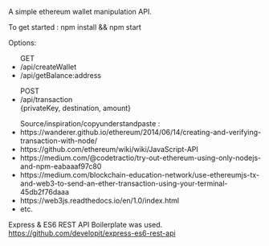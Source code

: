 A simple ethereum wallet manipulation API.

To get started : 
  npm install && npm start
  

Options: 
  <ul>GET
    <li>/api/createWallet</li>
    <li>/api/getBalance:address</li>
  </ul>
  <ul>POST
    <li>/api/transaction</li>{privateKey, destination, amount}
  </ul>
<ul> 
  Source/inspiration/copyunderstandpaste : 
  <li>https://wanderer.github.io/ethereum/2014/06/14/creating-and-verifying-transaction-with-node/</li>
  <li>https://github.com/ethereum/wiki/wiki/JavaScript-API</li>
  <li>https://medium.com/@codetractio/try-out-ethereum-using-only-nodejs-and-npm-eabaaaf97c80</li>
  <li>https://medium.com/blockchain-education-network/use-ethereumjs-tx-and-web3-to-send-an-ether-transaction-using-your-terminal-45db2f76daaa</li>
  <li>https://web3js.readthedocs.io/en/1.0/index.html</li>
  <li>etc.</li>
</ul>

Express & ES6 REST API Boilerplate was used.
https://github.com/developit/express-es6-rest-api
